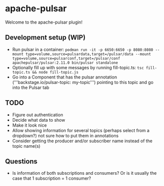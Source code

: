 # apache-pulsar

Welcome to the apache-pulsar plugin!

## Development setup (WIP)
- Run pulsar in a container:
`podman run -it -p 6650:6650 -p 8080:8080 --mount type=volume,source=pulsardata,target=/pulsar/data --mount type=volume,source=pulsarconf,target=/pulsar/conf apachepulsar/pulsar:2.11.0 bin/pulsar standalone`
- Optionally fill up with some messages by running fill-topic.ts: `tsc fill-topic.ts && node fill-topic.js`
- Go into a Component that has the pulsar annotation ('''backstage.io/pulsar-topic: my-topic''') pointing to this topic and go into the Pulsar tab

## TODO
- Figure out authentication
- Decide what data to show
- Make it look nice
- Allow showing information for several topics (perhaps select from a dropdown?) not sure how to put them in annotations
- Consider getting the producer and/or subscriber name instead of the topic name(s)


## Questions
- Is information of both subscriptions and consumers? Or is it usually the case that 1 subscription = 1 consumer?

